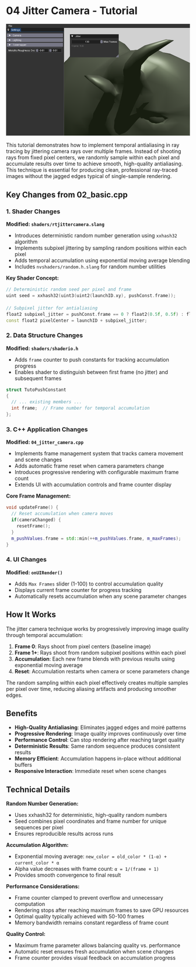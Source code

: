 # 04 Jitter Camera - Tutorial
![](/docs/images/04.png)

This tutorial demonstrates how to implement temporal antialiasing in ray tracing by jittering camera rays over multiple frames. Instead of shooting rays from fixed pixel centers, we randomly sample within each pixel and accumulate results over time to achieve smooth, high-quality antialiasing. This technique is essential for producing clean, professional ray-traced images without the jagged edges typical of single-sample rendering.

## Key Changes from 02_basic.cpp

### 1. Shader Changes

**Modified: `shaders/rtjittercamera.slang`**
- Introduces deterministic random number generation using `xxhash32` algorithm
- Implements subpixel jittering by sampling random positions within each pixel
- Adds temporal accumulation using exponential moving average blending
- Includes `nvshaders/random.h.slang` for random number utilities

**Key Shader Concept:**
```cpp
// Deterministic random seed per pixel and frame
uint seed = xxhash32(uint3(uint2(launchID.xy), pushConst.frame));

// Subpixel jitter for antialiasing
float2 subpixel_jitter = pushConst.frame == 0 ? float2(0.5f, 0.5f) : float2(rand(seed), rand(seed));
const float2 pixelCenter = launchID + subpixel_jitter;
```

### 2. Data Structure Changes

**Modified: `shaders/shaderio.h`**
- Adds `frame` counter to push constants for tracking accumulation progress
- Enables shader to distinguish between first frame (no jitter) and subsequent frames

```cpp
struct TutoPushConstant
{
  // ... existing members ...
  int frame;  // Frame number for temporal accumulation
};
```

### 3. C++ Application Changes

**Modified: `04_jitter_camera.cpp`**

- Implements frame management system that tracks camera movement and scene changes
- Adds automatic frame reset when camera parameters change
- Introduces progressive rendering with configurable maximum frame count
- Extends UI with accumulation controls and frame counter display

**Core Frame Management:**

```cpp
void updateFrame() {
  // Reset accumulation when camera moves
  if(cameraChanged) {
    resetFrame();
  }
  m_pushValues.frame = std::min(++m_pushValues.frame, m_maxFrames);
}
```

### 4. UI Changes

**Modified: `onUIRender()`**

- Adds `Max Frames` slider (1-100) to control accumulation quality
- Displays current frame counter for progress tracking
- Automatically resets accumulation when any scene parameter changes

## How It Works

The jitter camera technique works by progressively improving image quality through temporal accumulation:

1. **Frame 0**: Rays shoot from pixel centers (baseline image)
2. **Frame 1+**: Rays shoot from random subpixel positions within each pixel
3. **Accumulation**: Each new frame blends with previous results using exponential moving average
4. **Reset**: Accumulation restarts when camera or scene parameters change

The random sampling within each pixel effectively creates multiple samples per pixel over time, reducing aliasing artifacts and producing smoother edges.

## Benefits

- **High-Quality Antialiasing**: Eliminates jagged edges and moiré patterns
- **Progressive Rendering**: Image quality improves continuously over time
- **Performance Control**: Can stop rendering after reaching target quality
- **Deterministic Results**: Same random sequence produces consistent results
- **Memory Efficient**: Accumulation happens in-place without additional buffers
- **Responsive Interaction**: Immediate reset when scene changes

## Technical Details

**Random Number Generation:**
- Uses xxhash32 for deterministic, high-quality random numbers
- Seed combines pixel coordinates and frame number for unique sequences per pixel
- Ensures reproducible results across runs

**Accumulation Algorithm:**
- Exponential moving average: `new_color = old_color * (1-α) + current_color * α`
- Alpha value decreases with frame count: `α = 1/(frame + 1)`
- Provides smooth convergence to final result

**Performance Considerations:**
- Frame counter clamped to prevent overflow and unnecessary computation
- Rendering stops after reaching maximum frames to save GPU resources
- Optimal quality typically achieved with 50-100 frames
- Memory bandwidth remains constant regardless of frame count

**Quality Control:**
- Maximum frame parameter allows balancing quality vs. performance
- Automatic reset ensures fresh accumulation when scene changes
- Frame counter provides visual feedback on accumulation progress
